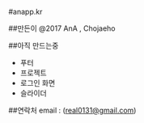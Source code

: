 #anapp.kr

##만든이
@2017 AnA , Chojaeho

##아직 만드는중
* 푸터
* 프로젝트
* 로그인 화면
* 슬라이더

##연락처
email : (real0131@gmail.com)
